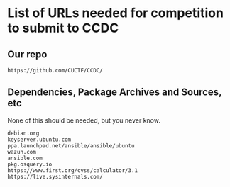 # List of URLs needed for competition to submit to CCDC

## Our repo

```console
https://github.com/CUCTF/CCDC/
```

## Dependencies, Package Archives and Sources, etc

None of this should be needed, but you never know.

```console
debian.org
keyserver.ubuntu.com 
ppa.launchpad.net/ansible/ansible/ubuntu
wazuh.com
ansible.com
pkg.osquery.io
https://www.first.org/cvss/calculator/3.1
https://live.sysinternals.com/

```
